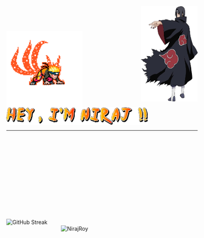 <img height="250px" width="150px" align="right" src="./Itachi-Uchiha-PNG-File.png" >
<br>
<br>
<br>

 <img height="200" align="center" src="./Naruto-.png"> <img align="center" src="./HEY.png">
<hr>
<br>
<br>
<br>
<br>
<br>
<br>
<br>
<br>
<br>
<br>
<br>
<br>

<!-- img src="./71f1a93b6932fffc6a4e8bd43dab7f39.gif" width="100%" height="auto" align="center"-->

<a href="https://git.io/streak-stats"><img width="430px" align="left" src="https://streak-stats.demolab.com?user=NirajRoy43&theme=highcontrast&border_radius=4&type=png"  alt="GitHub Streak" /></a>

<img width="360px" align="right" src="https://github-readme-stats.vercel.app/api/top-langs/?username=NirajRoy43&layout=compact&hide_border=true&bg_color=0d1117" alt="NirajRoy">

<br />
<br />

<!--![my GitHub stats](https://github-readme-stats.vercel.app/api?username=NirajRoy43&theme=highcontrast&show_icons=true)-->





